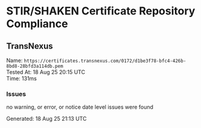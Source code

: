# STIR/SHAKEN Certificate Repository Compliance

## TransNexus

Name: `https://certificates.transnexus.com/0172/d1be3f78-bfc4-426b-8bd8-28bfd3a114db.pem`\
Tested At: 18 Aug 25 20:15 UTC\
Time: 131ms

### Issues

no warning, or error, or notice date level issues were found

Generated: 18 Aug 25 21:13 UTC